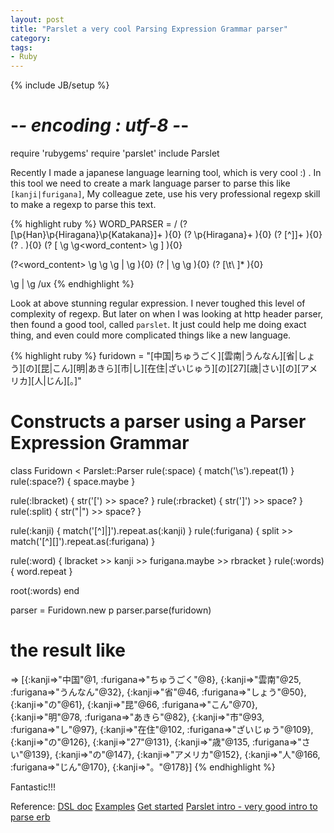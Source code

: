 ```yaml
---
layout: post
title: "Parslet a very cool Parsing Expression Grammar parser"
category:
tags:
- Ruby
---
```

{% include JB/setup %}

# -*- encoding : utf-8 -*-
require 'rubygems'
require 'parslet'
include Parslet

Recently I made a japanese language learning tool, which is very cool :) . In this tool we need to create
a mark language parser to parse this like `[kanji|furigana]`, My colleague zete, use his very professional regexp
skill to make a regexp to parse this text.

{% highlight ruby %}
WORD_PARSER = /
  (?<kanji>   [\p{Han}\p{Hiragana}\p{Katakana}]+    ){0}
  (?<furi>    \p{Hiragana}+                         ){0}
  (?<oword>   [^\]]+                                ){0}
  (?<invalid> .                                     ){0}
  (?<word>    \[ \g<sp> \g<word_content> \g<sp> \]  ){0}

  (?<word_content> \g<kanji> \g<sp> \g<right> | \g<oword> ){0}
  (?<right>   \| \g<sp> \g<furi>                    ){0}
  (?<sp>      [\t\ ]*                               ){0}

  \g<word> | \g<invalid>
/ux
{% endhighlight %}

Look at above stunning regular expression. I never toughed this level of complexity of regexp.
But later on when I was looking at http header parser, then found a good tool, called `parslet`.
It just could help me doing exact thing, and even could more complicated things like a new language.

{% highlight ruby %}
furidown = "[中国|ちゅうごく][雲南|うんなん][省|しょう][の][昆|こん][明|あきら][市|し][在住|ざいじゅう][の][27][歳|さい][の][アメリカ][人|じん][。]"

# Constructs a parser using a Parser Expression Grammar
class Furidown < Parslet::Parser
  rule(:space)      { match('\s').repeat(1) }
  rule(:space?)     { space.maybe }

  rule(:lbracket)   { str('[') >> space? }
  rule(:rbracket)   { str(']') >> space? }
  rule(:split)      { str("|") >> space? }

  rule(:kanji) { match('[^\]\|]').repeat.as(:kanji) }
  rule(:furigana) { split >> match('[^\]\[]').repeat.as(:furigana) }

  rule(:word) { lbracket >> kanji >> furigana.maybe >> rbracket }
  rule(:words) { word.repeat }

  root(:words)
end

parser = Furidown.new
p parser.parse(furidown)

# the result like
=> [{:kanji=>"中国"@1, :furigana=>"ちゅうごく"@8}, {:kanji=>"雲南"@25, :furigana=>"うんなん"@32}, {:kanji=>"省"@46, :furigana=>"しょう"@50}, {:kanji=>"の"@61}, {:kanji=>"昆"@66, :furigana=>"こん"@70}, {:kanji=>"明"@78, :furigana=>"あきら"@82}, {:kanji=>"市"@93, :furigana=>"し"@97}, {:kanji=>"在住"@102, :furigana=>"ざいじゅう"@109}, {:kanji=>"の"@126}, {:kanji=>"27"@131}, {:kanji=>"歳"@135, :furigana=>"さい"@139}, {:kanji=>"の"@147}, {:kanji=>"アメリカ"@152}, {:kanji=>"人"@166, :furigana=>"じん"@170}, {:kanji=>"。"@178}]
{% endhighlight %}

Fantastic!!!

Reference:
[DSL doc](http://rubydoc.info/github/kschiess/parslet/master/Parslet/Atoms/DSL)
[Examples](https://github.com/kschiess/parslet/tree/master/example/)
[Get started](http://kschiess.github.com/parslet/get-started.html)
[Parslet intro - very good intro to parse erb](http://florianhanke.com/blog/2011/02/01/parslet-intro.html)

